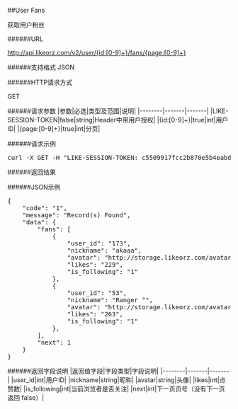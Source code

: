 ##User Fans获取用户粉丝######URLhttp://api.likeorz.com/v2/user/{id:[0-9]+}/fans/{page:[0-9]+}######支持格式JSON######HTTP请求方式GET######请求参数|参数|必选|类型及范围|说明|
|--------|-------|-------|
|LIKE-SESSION-TOKEN|false|string|Header中带用户授权|
|{id:[0-9]+}|true|int|用户ID|
|{page:[0-9]+}|true|int|分页|

######请求示例
<pre>
curl -X GET -H "LIKE-SESSION-TOKEN: c5509917fcc2b870e5b4eabd4de7cd39"  http://api.likeorz.com/v2/user/1/fans/0
</pre>######返回结果######JSON示例<pre>{
    "code": "1", 
    "message": "Record(s) Found", 
    "data": {
        "fans": [
            {
                "user_id": "173", 
                "nickname": "akaaa", 
                "avatar": "http://storage.likeorz.com/avatar_173_1426760459.jpg", 
                "likes": "229", 
                "is_following": "1"
            }, 
            {
                "user_id": "53", 
                "nickname": "Ranger °", 
                "avatar": "http://storage.likeorz.com/avatar_53_1426382398.jpg", 
                "likes": "263", 
                "is_following": "1"
            }, 
        ], 
        "next": 1
    }
}
</pre>######返回字段说明|返回值字段|字段类型|字段说明|
|--------|-------|-------|
|user_id|int|用户ID|
|nickname|string|昵称|
|avatar|string|头像|
|likes|int|点赞数|
|is_following|int|当前浏览者是否关注|
|next|int|下一页页号（没有下一页返回 false）|